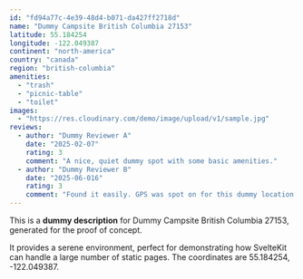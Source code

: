 ```yaml
---
id: "fd94a77c-4e39-48d4-b071-da427ff2718d"
name: "Dummy Campsite British Columbia 27153"
latitude: 55.184254
longitude: -122.049387
continent: "north-america"
country: "canada"
region: "british-columbia"
amenities:
  - "trash"
  - "picnic-table"
  - "toilet"
images:
  - "https://res.cloudinary.com/demo/image/upload/v1/sample.jpg"
reviews:
  - author: "Dummy Reviewer A"
    date: "2025-02-07"
    rating: 3
    comment: "A nice, quiet dummy spot with some basic amenities."
  - author: "Dummy Reviewer B"
    date: "2025-06-016"
    rating: 3
    comment: "Found it easily. GPS was spot on for this dummy location."
---
```


This is a **dummy description** for Dummy Campsite British Columbia 27153, generated for the proof of concept.

It provides a serene environment, perfect for demonstrating how SvelteKit can handle a large number of static pages. The coordinates are 55.184254, -122.049387.
